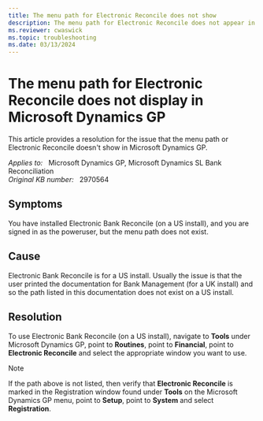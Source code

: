 ```yaml
---
title: The menu path for Electronic Reconcile does not show
description: The menu path for Electronic Reconcile does not appear in Microsoft Dynamics GP. Provides a resolution.
ms.reviewer: cwaswick
ms.topic: troubleshooting
ms.date: 03/13/2024
---
```

# The menu path for Electronic Reconcile does not display in Microsoft Dynamics GP

This article provides a resolution for the issue that the menu path or Electronic Reconcile doesn't show in Microsoft Dynamics GP.

_Applies to:_ &nbsp; Microsoft Dynamics GP, Microsoft Dynamics SL Bank Reconciliation  
_Original KB number:_ &nbsp; 2970564

## Symptoms

You have installed Electronic Bank Reconcile (on a US install), and you are signed in as the poweruser, but the menu path does not exist.

## Cause

Electronic Bank Reconcile is for a US install. Usually the issue is that the user printed the documentation for Bank Management (for a UK install) and so the path listed in this documentation does not exist on a US install.

## Resolution

To use Electronic Bank Reconcile (on a US install), navigate to **Tools** under Microsoft Dynamics GP, point to **Routines**, point to **Financial**, point to **Electronic Reconcile** and select the appropriate window you want to use.

> [!NOTE]
> If the path above is not listed, then verify that **Electronic Reconcile** is marked in the Registration window found under **Tools** on the Microsoft Dynamics GP menu, point to **Setup**, point to **System** and select **Registration**.
